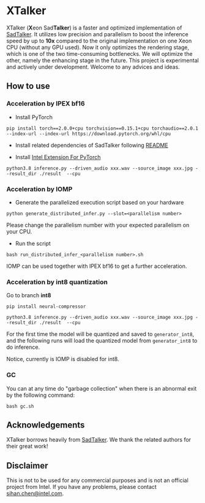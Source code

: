 # XTalker

XTalker (**X**eon Sad**Talker**) is a faster and optimized implementation of [SadTalker](https://github.com/OpenTalker/SadTalker). It utilizes low precision and parallelism to boost the inference speed by up to **10x** compared to the original implementation on one Xeon CPU (without any GPU used). Now it only optimizes the rendering stage, which is one of the two time-consuming bottlenecks. We will optimize the other, namely the enhancing stage in the future. This project is experimental and actively under development. Welcome to any advices and ideas.

## How to use

### Acceleration by IPEX bf16

* Install PyTorch

```
pip install torch==2.0.0+cpu torchvision==0.15.1+cpu torchaudio==2.0.1 --index-url --index-url https://download.pytorch.org/whl/cpu
```

* Install related dependencies of SadTalker following [README](README_SADTALKER.md)

* Install [Intel Extension For PyTorch](https://github.com/intel/intel-extension-for-pytorch)

```
python3.8 inference.py --driven_audio xxx.wav --source_image xxx.jpg --result_dir ./result  --cpu
```

### Acceleration by IOMP

* Generate the parallelized execution script based on your hardware

```
python generate_distributed_infer.py --slot=<parallelism number>
```

Please change the parallelism number with your expected parallelism on your CPU.

* Run the script

```
bash run_distributed_infer_<parallelism number>.sh
```

IOMP can be used together with IPEX bf16 to get a further acceleration.

### Acceleration by int8 quantization

Go to branch **int8**

```
pip install neural-compressor
```

```
python3.8 inference.py --driven_audio xxx.wav --source_image xxx.jpg --result_dir ./result  --cpu
```

For the first time the model will be quantized and saved to `generator_int8`, and the following runs will load the quantized model from `generator_int8` to do inference.

Notice, currently is IOMP is disabled for int8.

### GC

You can at any time do "garbage collection" when there is an abnormal exit by the following command:

```
bash gc.sh
```

## Acknowledgements

XTalker borrows heavily from [SadTalker](https://github.com/OpenTalker/SadTalker). We thank the related authors for their great work!

## Disclaimer

This is not to be used for any commercial purposes and is not an official project from Intel. If you have any problems, please contact sihan.chen@intel.com.
